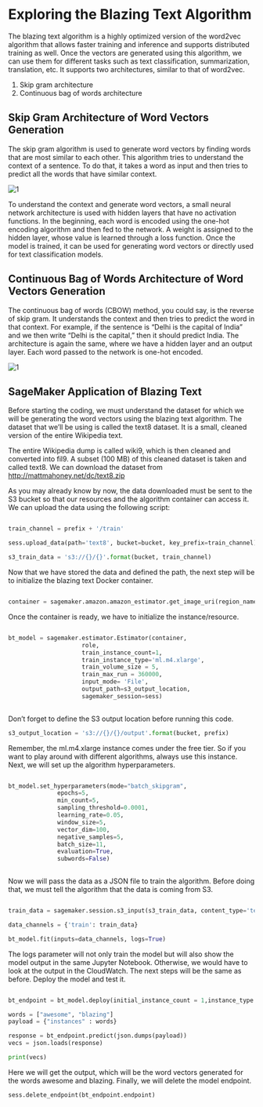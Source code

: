 
# Exploring the Blazing Text Algorithm

The blazing text algorithm is a highly optimized version of the word2vec algorithm that allows faster training and inference and supports distributed training as well. Once the vectors are generated using this algorithm, we can use them for different tasks such as text classification, summarization, translation, etc. It supports two architectures, similar to that of word2vec.

1. Skip gram architecture
2. Continuous bag of words architecture

## Skip Gram Architecture of Word Vectors Generation

The skip gram algorithm is used to generate word vectors by finding words that are most similar to each other. This algorithm tries to understand the context of a sentence. To do that, it takes a word as input and then tries to predict all the words that have similar context.


![1](https://user-images.githubusercontent.com/23625821/121797858-37fa3c00-cc23-11eb-8e81-0ddefbbb2bc4.png)


To understand the context and generate word vectors, a small neural network architecture is used with hidden layers that have no activation functions. In the
beginning, each word is encoded using the one-hot encoding algorithm and then fed to the network. A weight is assigned to the hidden layer, whose value is learned through a loss function. Once the model is trained, it can be used for generating word vectors or directly used for text classification models.



## Continuous Bag of Words Architecture of Word Vectors Generation

The continuous bag of words (CBOW) method, you could say, is the reverse of skip gram. It understands the context and then tries to predict the word in that context. For example, if the sentence is “Delhi is the capital of India” and we then write “Delhi is the capital,” then it should predict India. The architecture is again the same, where we have a hidden layer and an output layer. Each word passed to the network is one-hot encoded.


![1](https://user-images.githubusercontent.com/23625821/121797933-96271f00-cc23-11eb-8c43-1c4b0e9dd09a.png)


## SageMaker Application of Blazing Text

Before starting the coding, we must understand the dataset for which we will be generating the word vectors using the blazing text algorithm. The dataset that we’ll be using is called the text8 dataset. It is a small, cleaned version of the entire Wikipedia text.


The entire Wikipedia dump is called wiki9, which is then cleaned and converted into fil9. A subset (100 MB) of this cleaned dataset is taken and called text8. We can download the dataset from http://mattmahoney.net/dc/text8.zip 

As you may already know by now, the data downloaded must be sent to the S3 bucket so that our resources and the algorithm container can access it. We can upload
the data using the following script:

```py 

train_channel = prefix + '/train'

sess.upload_data(path='text8', bucket=bucket, key_prefix=train_channel)

s3_train_data = 's3://{}/{}'.format(bucket, train_channel)

```

Now that we have stored the data and defined the path, the next step will be to initialize the blazing text Docker container.

```py

container = sagemaker.amazon.amazon_estimator.get_image_uri(region_name, "blazingtext", "latest")

```

Once the container is ready, we have to initialize the instance/resource.
```py

bt_model = sagemaker.estimator.Estimator(container,
                     role,
                     train_instance_count=1,
                     train_instance_type='ml.m4.xlarge',
                     train_volume_size = 5,
                     train_max_run = 360000,
                     input_mode= 'File',
                     output_path=s3_output_location,
                     sagemaker_session=sess)
                     
```

Don’t forget to define the S3 output location before running this code.

```py
s3_output_location = 's3://{}/{}/output'.format(bucket, prefix)
```

Remember, the ml.m4.xlarge instance comes under the free tier. So if you want to play around with different algorithms, always use this instance. Next, we will
set up the algorithm hyperparameters.

```py

bt_model.set_hyperparameters(mode="batch_skipgram",
              epochs=5,
              min_count=5,
              sampling_threshold=0.0001,
              learning_rate=0.05,
              window_size=5,
              vector_dim=100,
              negative_samples=5,
              batch_size=11,
              evaluation=True,
              subwords=False)
              

```

Now we will pass the data as a JSON file to train the algorithm. Before doing that, we must tell the algorithm that the data is coming from S3.

 ```py
 
train_data = sagemaker.session.s3_input(s3_train_data, content_type='text/plain', s3_data_type='S3Prefix')

data_channels = {'train': train_data}

bt_model.fit(inputs=data_channels, logs=True)
 
 ```
The logs parameter will not only train the model but will also show the model output in the same Jupyter Notebook. Otherwise, we would have to look at the output in the CloudWatch. The next steps will be the same as before. Deploy the model and test it.


```py

bt_endpoint = bt_model.deploy(initial_instance_count = 1,instance_type ='ml.m4.xlarge')

words = ["awesome", "blazing"]
payload = {"instances" : words}

response = bt_endpoint.predict(json.dumps(payload))
vecs = json.loads(response)

print(vecs)


```

Here we will get the output, which will be the word vectors generated for the words awesome and blazing. Finally, we will delete the model endpoint.

```py
sess.delete_endpoint(bt_endpoint.endpoint)
```

